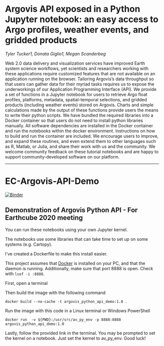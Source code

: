 # Argovis API exposed in a Python Jupyter notebook: an easy access to Argo profiles, weather events, and gridded products

*Tyler Tucker1, Donata Giglio1, Megan Scanderbeg*

Web 2.0 data delivery and visualization services have improved Earth system science workflows, yet scientists and researchers working with these applications require customized features that are not available on an application running on the browser. Tailoring Argovis’s data throughput so that users can gather data for their myriad tasks requires us to expose the underworkings of our Application Programming Interface (API). We provide a set of functions in a Jupyter notebook for users to retrieve Argo float profiles, platforms, metadata, spatial-temporal selections, and gridded products (including weather events) stored on Argovis. Charts and simple calculations made by the output of these functions provide users the means to write their python scripts. We have bundled the required libraries into a Docker container so that users do not need to install python libraries manually. All software dependencies are installed in the Docker container and run the notebooks within the docker environment. Instructions on how to build and run the container are included. We encourage users to improve, and expand these routines, and even extend them to other languages such as R, Matlab, or Julia, and share their work with us and the community. We welcome community feedback on these tutorial notebooks and are happy to support community-developed software on our platform.

----

# EC-Argovis-API-Demo
[![Binder](https://mybinder.org/badge_logo.svg)](https://mybinder.org/v2/gh/tylertucker202/EC-Argovis-API-Demo/master?urlpath=https%3A%2F%2Fgithub.com%2Ftylertucker202%2FEC-Argovis-API-Demo%2Fblob%2Fmaster%2FEC2020_argovis_python_api.ipynb)
## Demonstration of Argovis Python API - For Earthcube 2020 meeting

You can run these notebooks using your own Jupyter kernel. 

The notebooks use some libraries that can take time to set up on some systems (e.g. Cartopy).

I've created a Dockerfile to make this install easier. 

This project assumes that [Docker](https://www.docker.com/) is installed on your PC, and that the daemon is running. Additionally, make sure that port 8888 is open. Check with `lsof -i :8888`.

First, open a terminal

Then build the image with the following command

`docker build --no-cache -t argovis_python_api_demo:1.0 .`

Run the image with this code in a Linux terminal or Windows PowerShell

`docker run  -v ${PWD}:/usr/src/av_py_env -p 8888:8888 argovis_python_api_demo:1.0`

Lastly, follow the provided link in the terminal. You may be prompted to set the kernel on a notebook. Just set the kernel to av_py_env. Good luck!
